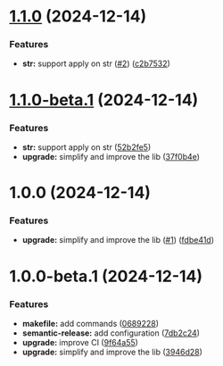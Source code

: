# [1.1.0](https://github.com/jmfiaschi/env_applier/compare/v1.0.0...v1.1.0) (2024-12-14)


### Features

* **str:** support apply on str ([#2](https://github.com/jmfiaschi/env_applier/issues/2)) ([c2b7532](https://github.com/jmfiaschi/env_applier/commit/c2b75323087f416935e9bcd51200a70a6f347be9))

# [1.1.0-beta.1](https://github.com/jmfiaschi/env_applier/compare/v1.0.0...v1.1.0-beta.1) (2024-12-14)


### Features

* **str:** support apply on str ([52b2fe5](https://github.com/jmfiaschi/env_applier/commit/52b2fe558bd21ce54ebeb5ec1e01b0057b363294))
* **upgrade:** simplify and improve the lib ([37f0b4e](https://github.com/jmfiaschi/env_applier/commit/37f0b4ef323f5b75c9eba7cbb19464b834f7f518))

# 1.0.0 (2024-12-14)


### Features

* **upgrade:** simplify and improve the lib ([#1](https://github.com/jmfiaschi/env_applier/issues/1)) ([fdbe41d](https://github.com/jmfiaschi/env_applier/commit/fdbe41d5c6f55b2d6f82e645d5f8570cc13deb0d))

# 1.0.0-beta.1 (2024-12-14)


### Features

* **makefile:** add commands ([0689228](https://github.com/jmfiaschi/env_applier/commit/06892288bb9a166e033b7c783e6cb25c4a77c51c))
* **semantic-release:** add configuration ([7db2c24](https://github.com/jmfiaschi/env_applier/commit/7db2c24f6cf3a109da4af70dbf64d587d883119f))
* **upgrade:** improve CI ([9f64a55](https://github.com/jmfiaschi/env_applier/commit/9f64a55198640956746797c32573644765c57b13))
* **upgrade:** simplify and improve the lib ([3946d28](https://github.com/jmfiaschi/env_applier/commit/3946d2814bd7f24919c39f948229a4950a497846))
